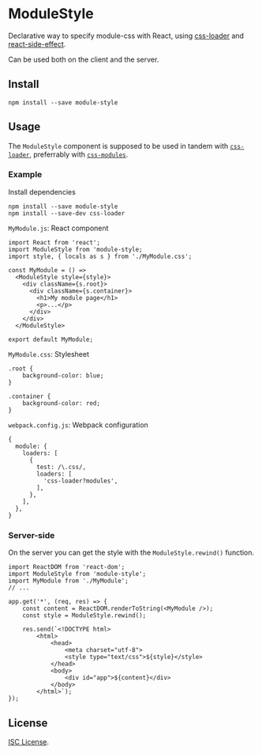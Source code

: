 # ModuleStyle

Declarative way to specify module-css with React, using [css-loader](https://github.com/webpack/css-loader) and [react-side-effect](https://github.com/gaearon/react-side-effect).

Can be used both on the client and the server.

## Install

    npm install --save module-style

## Usage

The `ModuleStyle` component is supposed to be used in tandem with [`css-loader`](https://github.com/webpack/css-loader), preferrably with [`css-modules`](https://github.com/webpack/css-loader#css-modules).

### Example

Install dependencies

    npm install --save module-style
    npm install --save-dev css-loader

`MyModule.js`: React component

    import React from 'react';
    import ModuleStyle from 'module-style;
    import style, { locals as s } from './MyModule.css';

    const MyModule = () =>
      <ModuleStyle style={style}>
        <div className={s.root}>
          <div className={s.container}>
            <h1>My module page</h1>
            <p>...</p>
          </div>
        </div>
      </ModuleStyle>

    export default MyModule;

`MyModule.css`: Stylesheet

    .root {
        background-color: blue;
    }

    .container {
        background-color: red;
    }

`webpack.config.js`: Webpack configuration

    {
      module: {
        loaders: [
          {
            test: /\.css/,
            loaders: [
              'css-loader?modules',
            ],
          },
        ],
      },
    }

### Server-side

On the server you can get the style with the `ModuleStyle.rewind()` function.

    import ReactDOM from 'react-dom';
    import ModuleStyle from 'module-style';
    import MyModule from './MyModule';
    // ...

    app.get('*', (req, res) => {
        const content = ReactDOM.renderToString(<MyModule />);
        const style = ModuleStyle.rewind();

        res.send(`<!DOCTYPE html>
            <html>
                <head>
                    <meta charset="utf-8">
                    <style type="text/css">${style}</style>
                </head>
                <body>
                    <div id="app">${content}</div>
                </body>
            </html>`);
    });

## License

[ISC License](LICENSE.txt).
